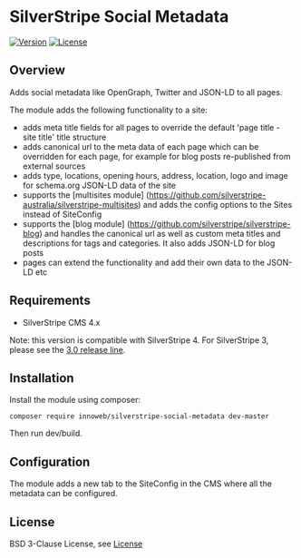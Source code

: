 # SilverStripe Social Metadata

[![Version](http://img.shields.io/packagist/v/innoweb/silverstripe-social-metadata.svg?style=flat-square)](https://packagist.org/packages/innoweb/silverstripe-social-metadata)
[![License](http://img.shields.io/packagist/l/innoweb/silverstripe-social-metadata.svg?style=flat-square)](license.md)

## Overview

Adds social metadata like OpenGraph, Twitter and JSON-LD to all pages.

The module adds the following functionality to a site:

* adds meta title fields for all pages to override the default 'page title - site title' title structure
* adds canonical url to the meta data of each page which can be overridden for each page, for example for blog posts re-published from external sources
* adds type, locations, opening hours, address, location, logo and image for schema.org JSON-LD data of the site
* supports the [multisites module] (https://github.com/silverstripe-australia/silverstripe-multisites) and adds the config options to the Sites instead of SiteConfig
* supports the [blog module] (https://github.com/silverstripe/silverstripe-blog) and handles the canonical url as well as custom meta titles and descriptions for tags and categories. It also adds JSON-LD for blog posts
* pages can extend the functionality and add their own data to the JSON-LD etc

## Requirements

* SilverStripe CMS 4.x

Note: this version is compatible with SilverStripe 4. For SilverStripe 3, please see the [3.0 release line](https://github.com/xini/silverstripe-social-metadata/tree/3.0).

## Installation

Install the module using composer:
```
composer require innoweb/silverstripe-social-metadata dev-master
```

Then run dev/build.

## Configuration

The module adds a new tab to the SiteConfig in the CMS where all the metadata can be configured. 

## License

BSD 3-Clause License, see [License](license.md)
